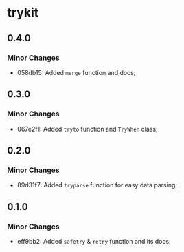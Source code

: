 # trykit

## 0.4.0

### Minor Changes

- 058db15: Added `merge` function and docs;

## 0.3.0

### Minor Changes

- 067e2f1: Added `tryto` function and `TryWhen` class;

## 0.2.0

### Minor Changes

- 89d31f7: Added `tryparse` function for easy data parsing;

## 0.1.0

### Minor Changes

- eff9bb2: Added `safetry` & `retry` function and its docs;
